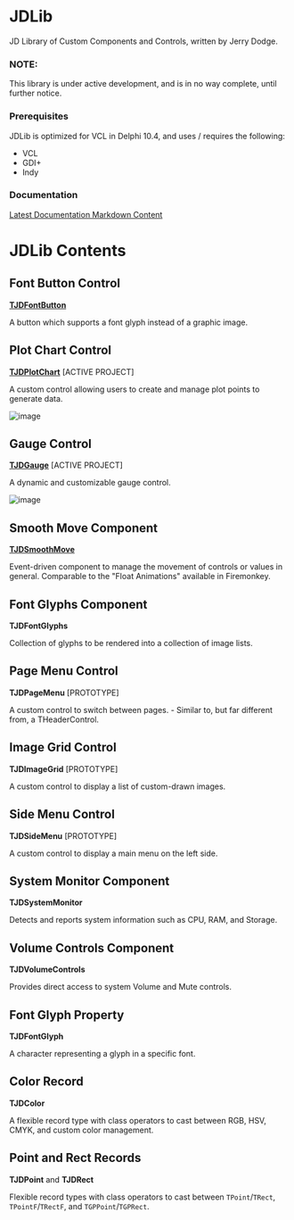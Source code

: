 # JDLib
JD Library of Custom Components and Controls, written by Jerry Dodge.

### NOTE:
This library is under active development, and is in no way complete, until further notice.

### Prerequisites

JDLib is optimized for VCL in Delphi 10.4, and uses / requires the following:

- VCL
- GDI+
- Indy

### Documentation

[Latest Documentation Markdown Content](/Docs/JDLib%20Docs.md)



# JDLib Contents


## Font Button Control
**[TJDFontButton](/Docs/TJDFontButton.md)**

A button which supports a font glyph instead of a graphic image.


## Plot Chart Control
**[TJDPlotChart](/Docs/TJDPlotChart.md)** [ACTIVE PROJECT]

A custom control allowing users to create and manage plot points to generate data.

![image](https://github.com/user-attachments/assets/c714ec12-9d92-4fc1-8172-56fe0d3b1d4f)


## Gauge Control
**[TJDGauge](/Docs/TJDGauge.md)** [ACTIVE PROJECT]

A dynamic and customizable gauge control.

![image](https://github.com/user-attachments/assets/2e56bd3b-1f4a-47ff-8e6e-f6e1867f585a)



## Smooth Move Component
 **[TJDSmoothMove](/Docs/TJDSmoothMove.md)**
 
Event-driven component to manage the movement of controls or values in general. Comparable to the "Float Animations" available in Firemonkey.


## Font Glyphs Component
**TJDFontGlyphs**

Collection of glyphs to be rendered into a collection of image lists.


## Page Menu Control
**TJDPageMenu** [PROTOTYPE]

A custom control to switch between pages. 
    - Similar to, but far different from, a THeaderControl.


## Image Grid Control
**TJDImageGrid** [PROTOTYPE]

A custom control to display a list of custom-drawn images.


## Side Menu Control
**TJDSideMenu** [PROTOTYPE]

A custom control to display a main menu on the left side.


## System Monitor Component
**TJDSystemMonitor**

Detects and reports system information such as CPU, RAM, and Storage.


## Volume Controls Component
**TJDVolumeControls**

Provides direct access to system Volume and Mute controls.



## Font Glyph Property
**TJDFontGlyph**

A character representing a glyph in a specific font.


## Color Record
**TJDColor**

A flexible record type with class operators to cast between RGB, HSV, CMYK, and custom color management.


## Point and Rect Records
**TJDPoint** and **TJDRect**

Flexible record types with class operators to cast between `TPoint`/`TRect`, `TPointF`/`TRectF`, and `TGPPoint`/`TGPRect`.


